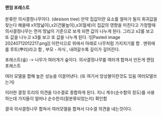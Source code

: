 #### 랜덤 포레스트 
분류란 의사결정나무이다. (desison tree)
만약 집값이란 요소를 얼마가 될지 회귀값을 찾는다 해쓸때
x1(땅넓이),x2(건물높이),x3(월세)이 집값의 영향을 미친다고 가정할때 의사결정나무는 먼저 땅넓이 기준으로 보게 되면 값이 나누게 된다. 그리고 x2를 보고 또 값을 나누고 x3를 보고 또 값을 나누게 된다.
![[Pasted image 20240712012217.png]]
이런식으로 위에서 아래로 나무처럼 가지치기를 함 .
맨위에를 루트(뿌리)라고 함 , 부모 - 자식 , 내려갈수록 깊이가 깊어진다.


포레스트(숲) -> 나무가 여러개가 숲이다.
의사결정나무를 여러개 합쳐서 만든게 랜덤 포레스트

여러 모델을 합해 높은 성능을 이끌어낸다. (또 여기서 앙상블이란것도 있음 여러모델쓰는거)

이러한 결정 트리의 의견을 다수결로 종합하게 된다.
지니 계수(순수함의 정도)를 사용하는데 가지들이 얼마나 순수한지(잘분류되었는지) 확인함


결국 의사결정나무 합쳐서 여러모델을 합쳐서 다수결 의견을 내는것이다.